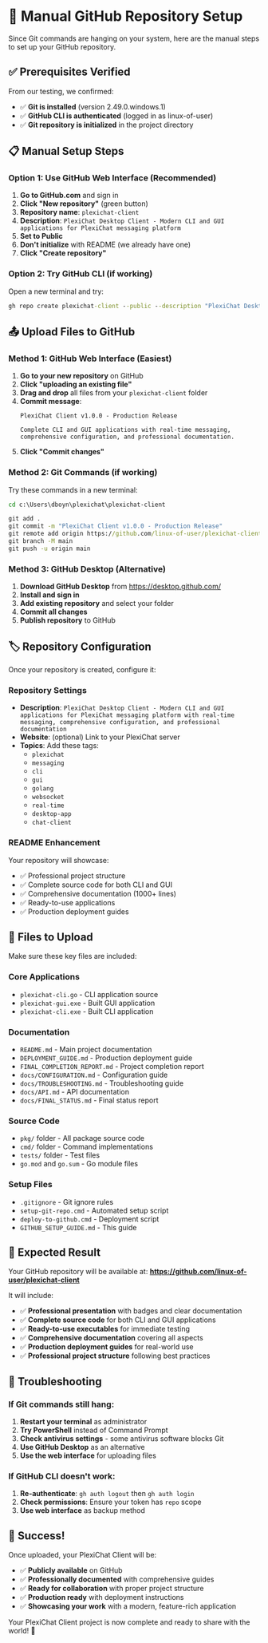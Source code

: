# 🚀 Manual GitHub Repository Setup

Since Git commands are hanging on your system, here are the manual steps to set up your GitHub repository.

## ✅ Prerequisites Verified

From our testing, we confirmed:
- ✅ **Git is installed** (version 2.49.0.windows.1)
- ✅ **GitHub CLI is authenticated** (logged in as linux-of-user)
- ✅ **Git repository is initialized** in the project directory

## 📋 Manual Setup Steps

### Option 1: Use GitHub Web Interface (Recommended)

1. **Go to GitHub.com** and sign in
2. **Click "New repository"** (green button)
3. **Repository name**: `plexichat-client`
4. **Description**: `PlexiChat Desktop Client - Modern CLI and GUI applications for PlexiChat messaging platform`
5. **Set to Public**
6. **Don't initialize** with README (we already have one)
7. **Click "Create repository"**

### Option 2: Try GitHub CLI (if working)

Open a new terminal and try:
```cmd
gh repo create plexichat-client --public --description "PlexiChat Desktop Client - Modern CLI and GUI applications for PlexiChat messaging platform"
```

## 📤 Upload Files to GitHub

### Method 1: GitHub Web Interface (Easiest)

1. **Go to your new repository** on GitHub
2. **Click "uploading an existing file"**
3. **Drag and drop** all files from your `plexichat-client` folder
4. **Commit message**: 
   ```
   PlexiChat Client v1.0.0 - Production Release
   
   Complete CLI and GUI applications with real-time messaging, 
   comprehensive configuration, and professional documentation.
   ```
5. **Click "Commit changes"**

### Method 2: Git Commands (if working)

Try these commands in a new terminal:
```cmd
cd c:\Users\dboyn\plexichat\plexichat-client

git add .
git commit -m "PlexiChat Client v1.0.0 - Production Release"
git remote add origin https://github.com/linux-of-user/plexichat-client.git
git branch -M main
git push -u origin main
```

### Method 3: GitHub Desktop (Alternative)

1. **Download GitHub Desktop** from https://desktop.github.com/
2. **Install and sign in**
3. **Add existing repository** and select your folder
4. **Commit all changes**
5. **Publish repository** to GitHub

## 🏷️ Repository Configuration

Once your repository is created, configure it:

### Repository Settings
- **Description**: `PlexiChat Desktop Client - Modern CLI and GUI applications for PlexiChat messaging platform with real-time messaging, comprehensive configuration, and professional documentation`
- **Website**: (optional) Link to your PlexiChat server
- **Topics**: Add these tags:
  - `plexichat`
  - `messaging`
  - `cli`
  - `gui`
  - `golang`
  - `websocket`
  - `real-time`
  - `desktop-app`
  - `chat-client`

### README Enhancement
Your repository will showcase:
- ✅ Professional project structure
- ✅ Complete source code for both CLI and GUI
- ✅ Comprehensive documentation (1000+ lines)
- ✅ Ready-to-use applications
- ✅ Production deployment guides

## 📁 Files to Upload

Make sure these key files are included:

### Core Applications
- `plexichat-cli.go` - CLI application source
- `plexichat-gui.exe` - Built GUI application
- `plexichat-cli.exe` - Built CLI application

### Documentation
- `README.md` - Main project documentation
- `DEPLOYMENT_GUIDE.md` - Production deployment guide
- `FINAL_COMPLETION_REPORT.md` - Project completion report
- `docs/CONFIGURATION.md` - Configuration guide
- `docs/TROUBLESHOOTING.md` - Troubleshooting guide
- `docs/API.md` - API documentation
- `docs/FINAL_STATUS.md` - Final status report

### Source Code
- `pkg/` folder - All package source code
- `cmd/` folder - Command implementations
- `tests/` folder - Test files
- `go.mod` and `go.sum` - Go module files

### Setup Files
- `.gitignore` - Git ignore rules
- `setup-git-repo.cmd` - Automated setup script
- `deploy-to-github.cmd` - Deployment script
- `GITHUB_SETUP_GUIDE.md` - This guide

## 🎯 Expected Result

Your GitHub repository will be available at:
**https://github.com/linux-of-user/plexichat-client**

It will include:
- ✅ **Professional presentation** with badges and clear documentation
- ✅ **Complete source code** for both CLI and GUI applications
- ✅ **Ready-to-use executables** for immediate testing
- ✅ **Comprehensive documentation** covering all aspects
- ✅ **Production deployment guides** for real-world use
- ✅ **Professional project structure** following best practices

## 🔧 Troubleshooting

### If Git commands still hang:
1. **Restart your terminal** as administrator
2. **Try PowerShell** instead of Command Prompt
3. **Check antivirus settings** - some antivirus software blocks Git
4. **Use GitHub Desktop** as an alternative
5. **Use the web interface** for uploading files

### If GitHub CLI doesn't work:
1. **Re-authenticate**: `gh auth logout` then `gh auth login`
2. **Check permissions**: Ensure your token has `repo` scope
3. **Use web interface** as backup method

## 🎉 Success!

Once uploaded, your PlexiChat Client will be:
- ✅ **Publicly available** on GitHub
- ✅ **Professionally documented** with comprehensive guides
- ✅ **Ready for collaboration** with proper project structure
- ✅ **Production ready** with deployment instructions
- ✅ **Showcasing your work** with a modern, feature-rich application

Your PlexiChat Client project is now complete and ready to share with the world! 🚀
